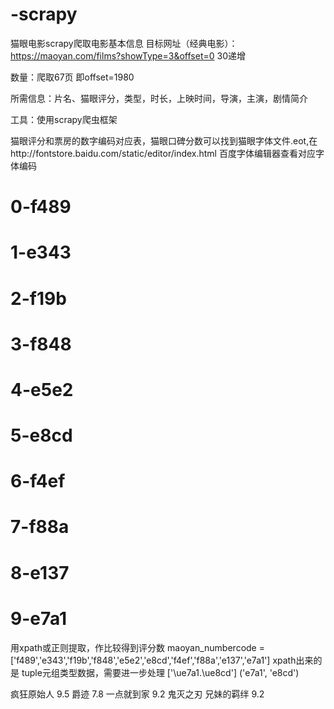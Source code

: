 # -scrapy
猫眼电影scrapy爬取电影基本信息
目标网址（经典电影）：https://maoyan.com/films?showType=3&offset=0  30递增

数量：爬取67页 即offset=1980

所需信息：片名、猫眼评分，类型，时长，上映时间，导演，主演，剧情简介

工具：使用scrapy爬虫框架

猫眼评分和票房的数字编码对应表，猫眼口碑分数可以找到猫眼字体文件.eot,在http://fontstore.baidu.com/static/editor/index.html 百度字体编辑器查看对应字体编码
# 0-f489
# 1-e343
# 2-f19b
# 3-f848
# 4-e5e2
# 5-e8cd
# 6-f4ef
# 7-f88a
# 8-e137
# 9-e7a1
用xpath或正则提取，作比较得到评分数
maoyan_numbercode = ['f489','e343','f19b','f848','e5e2','e8cd','f4ef','f88a','e137','e7a1']
xpath出来的是 tuple元组类型数据，需要进一步处理
['\ue7a1.\ue8cd']
('e7a1', 'e8cd')

疯狂原始人 9.5
爵迹 7.8
一点就到家 9.2
鬼灭之刃 兄妹的羁绊 9.2
